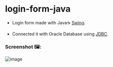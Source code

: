 ﻿# login-form-java

- Login form made with Java☕ [Swing](https://docs.oracle.com/javase/7/docs/api/javax/swing/package-summary.html).

- Connected it with Oracle Database using [JDBC](https://docs.oracle.com/javase/7/docs/api/java/sql/package-summary.html).

### Screenshot 🖼️:

![image](https://user-images.githubusercontent.com/74784363/179343263-da5643a4-8ee2-4174-a202-65b5dbd6722f.png)

